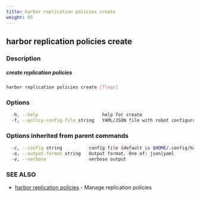 ```yaml
---
title: harbor replication policies create
weight: 85
---
```

## harbor replication policies create

### Description

##### create replication policies

```sh
harbor replication policies create [flags]
```

### Options

```sh
  -h, --help                        help for create
  -f, --policy-config-file string   YAML/JSON file with robot configuration
```

### Options inherited from parent commands

```sh
  -c, --config string          config file (default is $HOME/.config/harbor-cli/config.yaml)
  -o, --output-format string   Output format. One of: json|yaml
  -v, --verbose                verbose output
```

### SEE ALSO

* [harbor replication policies](harbor-replication-policies.md)	 - Manage replication policies

